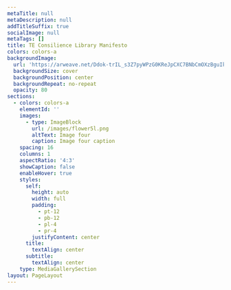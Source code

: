 ```yaml
---
metaTitle: null
metaDescription: null
addTitleSuffix: true
socialImage: null
metaTags: []
title: TE Consilience Library Manifesto
colors: colors-a
backgroundImage:
  url: 'https://arweave.net/Ddok-trIL_s3Z7pyWPzG0KReJpCXC7BNbCmOXzBguIk'
  backgroundSize: cover
  backgroundPosition: center
  backgroundRepeat: no-repeat
  opacity: 80
sections:
  - colors: colors-a
    elementId: ''
    images:
      - type: ImageBlock
        url: /images/flower5l.png
        altText: Image four
        caption: Image four caption
    spacing: 16
    columns: 1
    aspectRatio: '4:3'
    showCaption: false
    enableHover: true
    styles:
      self:
        height: auto
        width: full
        padding:
          - pt-12
          - pb-12
          - pl-4
          - pr-4
        justifyContent: center
      title:
        textAlign: center
      subtitle:
        textAlign: center
    type: MediaGallerySection
layout: PageLayout
---
```

